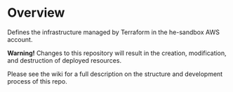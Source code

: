 # Overview

Defines the infrastructure managed by Terraform in the he-sandbox AWS account.

**Warning!** Changes to this repository will result in the creation, modification, and destruction of deployed resources.

Please see the wiki for a full description on the structure and development process of this repo.

